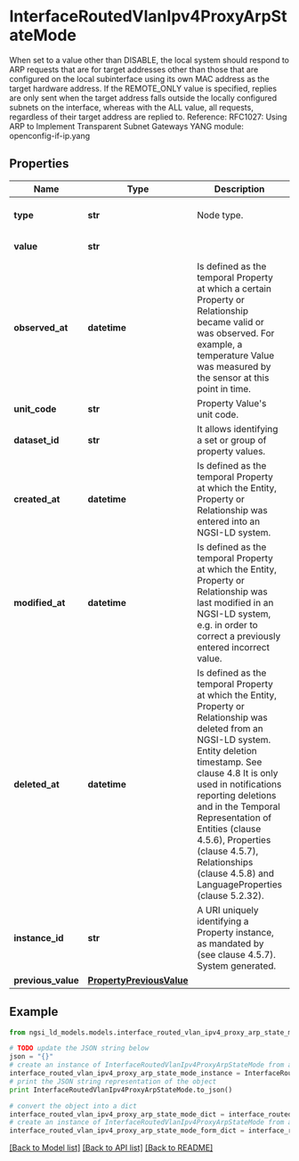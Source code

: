# InterfaceRoutedVlanIpv4ProxyArpStateMode

When set to a value other than DISABLE, the local system should respond to ARP requests that are for target addresses other than those that are configured on the local subinterface using its own MAC address as the target hardware address. If the REMOTE_ONLY value is specified, replies are only sent when the target address falls outside the locally configured subnets on the interface, whereas with the ALL value, all requests, regardless of their target address are replied to.  Reference: RFC1027: Using ARP to Implement Transparent Subnet Gateways  YANG module: openconfig-if-ip.yang 

## Properties

Name | Type | Description | Notes
------------ | ------------- | ------------- | -------------
**type** | **str** | Node type.  | [optional] [default to 'Property']
**value** | **str** |  | [default to 'DISABLE']
**observed_at** | **datetime** | Is defined as the temporal Property at which a certain Property or Relationship became valid or was observed. For example, a temperature Value was measured by the sensor at this point in time.  | [optional] 
**unit_code** | **str** | Property Value&#39;s unit code.  | [optional] 
**dataset_id** | **str** | It allows identifying a set or group of property values.  | [optional] 
**created_at** | **datetime** | Is defined as the temporal Property at which the Entity, Property or Relationship was entered into an NGSI-LD system.  | [optional] [readonly] 
**modified_at** | **datetime** | Is defined as the temporal Property at which the Entity, Property or Relationship was last modified in an NGSI-LD system, e.g. in order to correct a previously entered incorrect value.  | [optional] [readonly] 
**deleted_at** | **datetime** | Is defined as the temporal Property at which the Entity, Property or Relationship was deleted from an NGSI-LD system.  Entity deletion timestamp. See clause 4.8 It is only used in notifications reporting deletions and in the Temporal Representation of Entities (clause 4.5.6), Properties (clause 4.5.7), Relationships (clause 4.5.8) and LanguageProperties (clause 5.2.32).  | [optional] [readonly] 
**instance_id** | **str** | A URI uniquely identifying a Property instance, as mandated by (see clause 4.5.7). System generated.  | [optional] [readonly] 
**previous_value** | [**PropertyPreviousValue**](PropertyPreviousValue.md) |  | [optional] 

## Example

```python
from ngsi_ld_models.models.interface_routed_vlan_ipv4_proxy_arp_state_mode import InterfaceRoutedVlanIpv4ProxyArpStateMode

# TODO update the JSON string below
json = "{}"
# create an instance of InterfaceRoutedVlanIpv4ProxyArpStateMode from a JSON string
interface_routed_vlan_ipv4_proxy_arp_state_mode_instance = InterfaceRoutedVlanIpv4ProxyArpStateMode.from_json(json)
# print the JSON string representation of the object
print InterfaceRoutedVlanIpv4ProxyArpStateMode.to_json()

# convert the object into a dict
interface_routed_vlan_ipv4_proxy_arp_state_mode_dict = interface_routed_vlan_ipv4_proxy_arp_state_mode_instance.to_dict()
# create an instance of InterfaceRoutedVlanIpv4ProxyArpStateMode from a dict
interface_routed_vlan_ipv4_proxy_arp_state_mode_form_dict = interface_routed_vlan_ipv4_proxy_arp_state_mode.from_dict(interface_routed_vlan_ipv4_proxy_arp_state_mode_dict)
```
[[Back to Model list]](../README.md#documentation-for-models) [[Back to API list]](../README.md#documentation-for-api-endpoints) [[Back to README]](../README.md)


